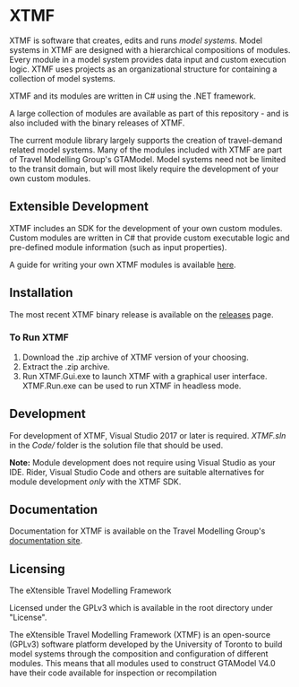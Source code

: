 # XTMF

XTMF is software that creates, edits and runs _model systems_. Model systems in XTMF are designed with a hierarchical compositions of modules. Every module in a model system provides data input and custom execution logic. XTMF uses projects as an organizational structure for containing a collection of model systems.

XTMF and its modules are written in C# using the .NET framework.

A large collection of modules are available as part of this repository - and is also included with the binary releases of XTMF.

The current module library largely supports the creation of travel-demand related model systems. Many of the modules included with XTMF are part of Travel Modelling Group's GTAModel. Model systems need not be limited to the transit domain, but will most likely require the development of your own custom modules.

## Extensible Development

XTMF includes an SDK for the development of your own custom modules. Custom modules are written in C# that provide custom executable logic and pre-defined module information (such as input properties).

A guide for writing your own XTMF modules is available [here](https://tmg.utoronto.ca/documentation/Documentation/1.4_docfx/_site/articles/programming/modules.html 'Writing Custom Modules').

## Installation

The most recent XTMF binary release is available on the [releases](https://github.com/TravelModellingGroup/XTMF/releases 'XTMF Releases') page.

### To Run XTMF

1. Download the .zip archive of XTMF version of your choosing.
2. Extract the .zip archive.
3. Run XTMF.Gui.exe to launch XTMF with a graphical user interface. XTMF.Run.exe can be used to run XTMF in headless mode.

## Development

For development of XTMF, Visual Studio 2017 or later is required. _XTMF.sln_ in the _Code/_ folder is the solution file that should be used.

**Note:** Module development does not require using Visual Studio as your IDE. Rider, Visual Studio Code and others are suitable alternatives for module development _only_ with the XTMF SDK.

## Documentation

Documentation for XTMF is available on the Travel Modelling Group's [documentation site](https://tmg.utoronto.ca/doc 'XTMF User Guide').

## Licensing

The eXtensible Travel Modelling Framework

Licensed under the GPLv3 which is available in the root directory under "License".

The eXtensible Travel Modelling Framework (XTMF) is an open-source (GPLv3) software platform developed by the University of Toronto to build model systems through the composition and configuration of different modules. This means that all modules used to construct GTAModel V4.0 have their code available for inspection or recompilation